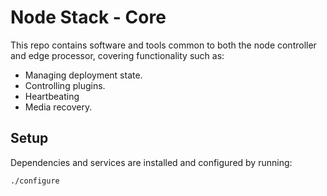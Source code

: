 <!--
waggle_topic=/node_controller,Waggle Core Software
waggle_topic=/edge_processor,Waggle Core Software
-->

# Node Stack - Core

This repo contains software and tools common to both the node controller and edge processor, covering functionality such as:

* Managing deployment state.
* Controlling plugins.
* Heartbeating
* Media recovery.

## Setup

Dependencies and services are installed and configured by running:
```
./configure
```
